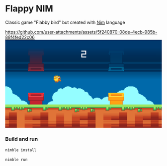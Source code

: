 # Flappy NIM

Classic game "Flabby bird" but created with [Nim](https://nim-lang.org/) language

https://github.com/user-attachments/assets/5f240870-08de-4ecb-985b-88f4fed22c06
![Flappy Nim](github/preview.png)

### Build and run
```sh
nimble install
```
```sh
nimble run
```


